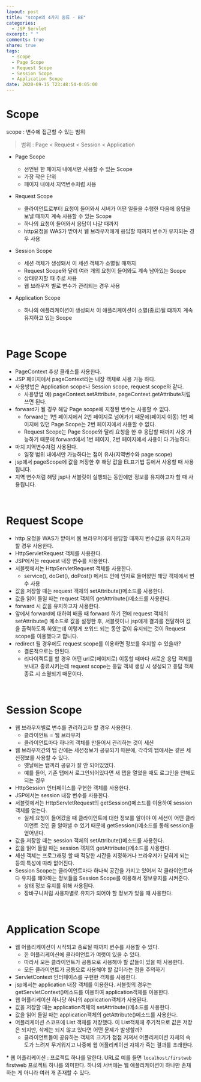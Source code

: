 ```yaml
---
layout: post
title: "scope의 4가지 종류 - BE"
categories:
  - JSP Servlet
excerpt: " "
comments: true
share: true
tags:
  - scope
  - Page Scope
  - Request Scope
  - Session Scope
  - Application Scope
date: 2020-09-15 T23:48:54-0:05:00
---
```


# Scope

scope : 변수에 접근할 수 있는 범위

> 범위 : Page < Request < Session < Application

- Page Scope

  - 선언된 한 페이지 내에서만 사용할 수 있는 Scope
  - 가장 작은 단위
  - 페이지 내에서 지역변수처럼 사용

- Request Scope

  - 클라이언트로부터 요청이 들어와서 서버가 어떤 일들을 수행한 다음에 응답을 보낼 때까지 계속 사용할 수 있는 Scope
  - 하나의 요청이 들어와서 응답이 나갈 때까지
  - http요청을 WAS가 받아서 웹 브라우저에게 응답할 때까지 변수가 유지되는 경우 사용

- Session Scope

  - 세션 객체가 생성돼서 이 세션 객체가 소멸될 때까지
  - Request Scope와 달리 여러 개의 요청이 들어와도 계속 남아있는 Scope
  - 상태유지할 때 주로 사용
  - 웹 브라우저 별로 변수가 관리되는 경우 사용

- Application Scope
  - 하나의 애플리케이션이 생성되서 이 애플리케이션이 소멸(종료)될 떄까지 계속 유지하고 있는 Scope

<br>

# Page Scope

- PageContext 추상 클래스를 사용한다.
- JSP 페이지에서 pageContext라는 내장 객체로 사용 가능 하다.
- 사용방법은 Application scope나 Session scope, request scope와 같다.
  - 사용방법 예) pageContext.setAttribute, pageContext.getAttribute처럼 쓰면 된다.
- forward가 될 경우 해당 Page scope에 지정된 변수는 사용할 수 없다.
  - forward는 1번 페이지에서 2번 페이지로 넘어가기 때문에(페이지 이동) 1번 페이지에 있던 Page Scope는 2번 페이지에서 사용할 수 없다.
  - Request Scope는 Page Scope와 달리 요청을 한 후 응답할 때까지 사용 가능하기 때문에 forward에서 1번 페이지, 2번 페이지에서 사용이 다 가능하다.
- 마치 지역변수처럼 사용된다.
  - 일정 범위 내에서만 가능하다는 점이 유사(지역변수와 page scope)
- jsp에서 pageScope에 값을 저장한 후 해당 값을 EL표기법 등에서 사용할 때 사용됩니다.
- 지역 변수처럼 해당 jsp나 서블릿이 실행되는 동안에만 정보를 유지하고자 할 때 사용됩니다.

<br>

# Request Scope

- http 요청을 WAS가 받아서 웹 브라우저에게 응답할 때까지 변수값을 유지하고자 할 경우 사용한다.
- HttpServletRequest 객체를 사용한다.
- JSP에서는 request 내장 변수를 사용한다.
- 서블릿에서는 HttpServletRequest 객체를 사용한다.
  - service(), doGet(), doPost() 메서드 안에 인자로 들어왔떤 해당 객체에서 변수 사용
- 값을 저장할 때는 request 객체의 setAttribute()메소드를 사용한다.
- 값을 읽어 들일 때는 request 객체의 getAttribute()메소드를 사용한다.
- forward 시 값을 유지하고자 사용한다.
- 앞에서 forward에 대하여 배울 때 forward 하기 전에 request 객체의 setAttribute() 메소드로 값을 설정한 후, 서블릿이나 jsp에게 결과를 전달하여 값을 출력하도록 하였는데 이렇게 포워드 되는 동안 값이 유지되는 것이 Request scope를 이용했다고 합니다.
- redirect 될 경우에도 request scope를 이용하면 정보를 유지할 수 있을까?
  - 결론적으로는 안된다.
  - 리다이렉트를 할 경우 어떤 url로(페이지로) 이동할 때마다 새로운 응답 객체를 보내고 종료시키는데 request scope는 응답 객체 생성 시 생성되고 응답 객체 종료 시 소멸되기 때문이다.

<br>

# Session Scope

- 웹 브라우저별로 변수를 관리하고자 할 경우 사용한다.
  - 클라이언트 = 웹 브라우저
  - 클라이언트마다 하나의 객체를 만들어서 관리하는 것이 세션
- 웹 브라우저간의 탭 간에는 세션정보가 공유되기 때문에, 각각의 탭에서는 같은 세션정보를 사용할 수 있다.
  - 옛날에는 탭끼리 공유가 잘 안 되어있었다.
  - 예를 들어, 기존 탭에서 로그인되어있다면 새 탭을 열었을 때도 로그인을 안해도 되는 경우
- HttpSession 인터페이스를 구현한 객체를 사용한다.
- JSP에서는 session 내장 변수를 사용한다.
- 서블릿에서는 HttpServletRequest의 getSession()메소드를 이용하여 session 객체를 얻는다.
  - 실제 요청이 들어갔을 때 클라이언트에 대한 정보를 알아야 이 세션이 어떤 클라이언트 것인 줄 알아낼 수 있기 때문에 getSession()메소드를 통해 session을 얻어낸다.
- 값을 저장할 때는 session 객체의 setAttribute()메소드를 사용한다.
- 값을 읽어 들일 때는 session 객체의 getAttribute()메소드를 사용한다.
- 세션 객체는 프로그래밍 할 때 적당한 시간을 지정하거나 브라우저가 닫히게 되는 등의 특성에 따라 없어진다.
- Session Scope는 클라이언트마다 하나씩 공간을 가지고 있어서 각 클라이언트마다 유지를 해야하는 정보들을 Session Scope를 이용해서 정보유지를 시켜준다.
  - 상태 정보 유지를 위해 사용된다.
  - 장바구니처럼 사용자별로 유지가 되어야 할 정보가 있을 때 사용한다.

<br>

# Application Scope

- 웹 어플리케이션이 시작되고 종료될 때까지 변수를 사용할 수 있다.
  - 한 어플리케이션에 클라이언트가 여럿이 있을 수 있다.
  - 따라서 모든 클라이언트가 공통으로 사용해야 할 값들이 있을 때 사용한다.
  - 모든 클라이언트가 공통으로 사용해야 할 값이라는 점을 주의하기
- ServletContext 인터페이스를 구현한 객체를 사용한다.
- jsp에서는 application 내장 객체를 이용한다.
  서블릿의 경우는 getServletContext()메소드를 이용하여 application객체를 이용한다.
- 웹 어플리케이션 하나당 하나의 application객체가 사용된다.
- 값을 저장할 때는 application객체의 setAttribute()메소드를 사용한다.
- 값을 읽어 들일 때는 application객체의 getAttribute()메소드를 사용한다.
- 어플리케이션 스코프에 List 객체를 저장했다. 이 List객체에 주기적으로 값은 저장은 되지만, 삭제는 되지 않고 있다면 어떤 문제가 발생할까?
  - 클라이언트들이 공유하는 객체의 크기가 점점 커져서 어플리케이션 자체의 속도가 느려져 무거워지고 나중에 웹 어플리케이션 자체가 죽는 결과를 초래한다.

\* 웹 어플리케이션 : 프로젝트 하나를 말한다. URL로 예를 들면 `localhost/firstweb` firstweb 프로젝트 하나를 의미한다. 하나의 서버에는 웹 애플리케이션이 하나만 존재하는 게 아니라 여러 개 존재할 수 있다.
